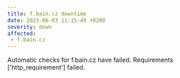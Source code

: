 ```yaml
---
title: f.bain.cz downtime
date: 2023-06-03 11:15:49 +0200
severity: down
affected:
 - f.bain.cz
---
```

Automatic checks for f.bain.cz have failed. Requirements ['http_requirement'] failed.
